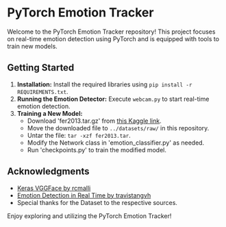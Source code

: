 # PyTorch Emotion Tracker

Welcome to the PyTorch Emotion Tracker repository! This project focuses on real-time emotion detection using PyTorch and is equipped with tools to train new models.

## Getting Started

1. **Installation:** Install the required libraries using `pip install -r REQUIREMENTS.txt`.
2. **Running the Emotion Detector:** Execute `webcam.py` to start real-time emotion detection.
3. **Training a New Model:**
   - Download 'fer2013.tar.gz' from [this Kaggle link](https://www.kaggle.com/c/challenges-in-representation-learning-facial-expression-recognition-challenge/data?select=fer2013.tar.gz).
   - Move the downloaded file to `../datasets/raw/` in this repository.
   - Untar the file: `tar -xzf fer2013.tar`.
   - Modify the Network class in 'emotion_classifier.py' as needed.
   - Run 'checkpoints.py' to train the modified model.

## Acknowledgments

- [Keras VGGFace by rcmalli](https://github.com/rcmalli/keras-vggface)
- [Emotion Detection in Real Time by travistangvh](https://github.com/travistangvh/emotion-detection-in-real-time)
- Special thanks for the Dataset to the respective sources.

Enjoy exploring and utilizing the PyTorch Emotion Tracker!
